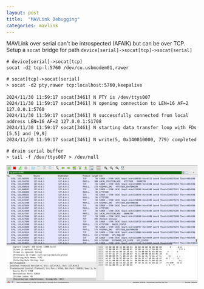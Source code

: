 ```yaml
---
layout: post
title:  "MAVLink Debugging"
categories: mavlink
---
```

MAVLink over serial can't be introspected (AFAIK) but can be over TCP.
Setup a `socat` bridge for path `device[serial]->socat[tcp]->socat[serial]`
```shell
# device[serial]->socat[tcp]
socat -d2 tcp-l:5760 /dev/cu.usbmodem01,rawer
```
```shell
# socat[tcp]->socat[serial]
> socat -d2 pty,rawer tcp:localhost:5760,keepalive

2024/11/30 11:59:17 socat[3461] N PTY is /dev/ttys007
2024/11/30 11:59:17 socat[3461] N opening connection to LEN=16 AF=2 127.0.0.1:5760
2024/11/30 11:59:17 socat[3461] N successfully connected from local address LEN=16 AF=2 127.0.0.1:51708
2024/11/30 11:59:17 socat[3461] N starting data transfer loop with FDs [5,5] and [9,9]
2024/11/30 11:59:17 socat[3461] N write(5, 0x140010000, 779) completed

```

```shell
# drain serial buffer
> tail -f /dev/ttys007 > /dev/null
```

![wireshark capturing and decoding MAVLink](/assets/2024-11-30-mavlink-wireshark.png)